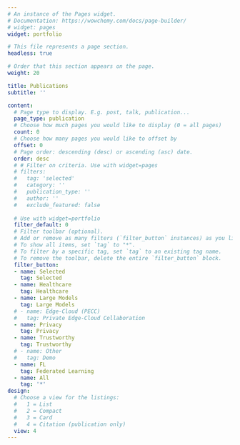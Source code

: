 ```yaml
---
# An instance of the Pages widget.
# Documentation: https://wowchemy.com/docs/page-builder/
# widget: pages
widget: portfolio

# This file represents a page section.
headless: true

# Order that this section appears on the page.
weight: 20

title: Publications
subtitle: ''

content:
  # Page type to display. E.g. post, talk, publication...
  page_type: publication
  # Choose how much pages you would like to display (0 = all pages)
  count: 0
  # Choose how many pages you would like to offset by
  offset: 0
  # Page order: descending (desc) or ascending (asc) date.
  order: desc
  # # Filter on criteria. Use with widget=pages
  # filters:
  #   tag: 'selected'
  #   category: ''
  #   publication_type: ''
  #   author: ''
  #   exclude_featured: false
  
  # Use with widget=portfolio
  filter_default: 0
  # Filter toolbar (optional).
  # Add or remove as many filters (`filter_button` instances) as you like.
  # To show all items, set `tag` to "*".
  # To filter by a specific tag, set `tag` to an existing tag name.
  # To remove the toolbar, delete the entire `filter_button` block.
  filter_button:
  - name: Selected
    tag: Selected
  - name: Healthcare
    tag: Healthcare
  - name: Large Models
    tag: Large Models
  # - name: Edge-Cloud (PECC)
  #   tag: Private Edge-Cloud Collaboration
  - name: Privacy
    tag: Privacy
  - name: Trustworthy
    tag: Trustworthy
  # - name: Other
  #   tag: Demo
  - name: FL
    tag: Federated Learning
  - name: All
    tag: '*'
design:
  # Choose a view for the listings:
  #   1 = List
  #   2 = Compact
  #   3 = Card
  #   4 = Citation (publication only)
  view: 4
---
```


<!-- {{% callout note %}}
Find a full list of publications [here](./publication/) or in my [google scholar](https://scholar.google.com/citations?user=7Cbv6doAAAAJ).
{{% /callout %}} -->
